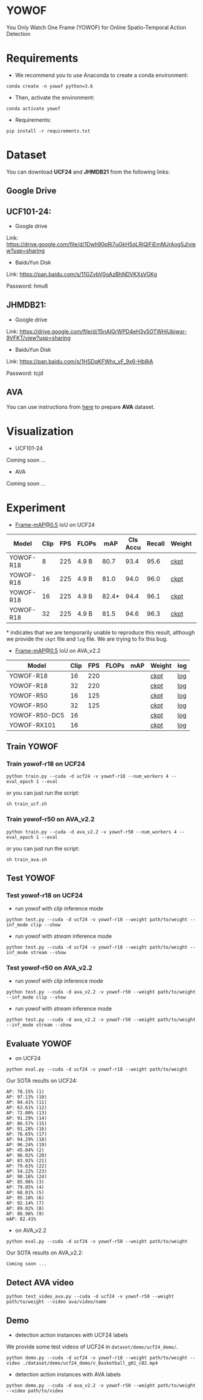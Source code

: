 # YOWOF
You Only Watch One Frame (YOWOF) for Online Spatio-Temporal Action Detection

# Requirements
- We recommend you to use Anaconda to create a conda environment:
```Shell
conda create -n yowof python=3.6
```

- Then, activate the environment:
```Shell
conda activate yowof
```

- Requirements:
```Shell
pip install -r requirements.txt 
```

# Dataset
You can download **UCF24** and **JHMDB21** from the following links:

## Google Drive
## UCF101-24:
* Google drive

Link: https://drive.google.com/file/d/1Dwh90pRi7uGkH5qLRjQIFiEmMJrAog5J/view?usp=sharing

* BaiduYun Disk

Link: https://pan.baidu.com/s/11GZvbV0oAzBhNDVKXsVGKg

Password: hmu6 

## JHMDB21: 
* Google drive

Link: https://drive.google.com/file/d/15nAIGrWPD4eH3y5OTWHiUbjwsr-9VFKT/view?usp=sharing

* BaiduYun Disk

Link: https://pan.baidu.com/s/1HSDqKFWhx_vF_9x6-Hb8jA 

Password: tcjd 

## AVA
You can use instructions from [here](https://github.com/yjh0410/AVA_Dataset) to prepare **AVA** dataset.

# Visualization
* UCF101-24

Coming soon ...

* AVA

Coming soon ...


# Experiment
* Frame-mAP@0.5 IoU on UCF24

|    Model    |   Clip  |    FPS    |  FLOPs  |  mAP   |  Cls Accu  |  Recall  |   Weight   |   log   |
|-------------|---------|-----------|---------|--------|------------|----------|------------|---------|
|  YOWOF-R18  |    8    |     225   |  4.9 B  |  80.7  |    93.4    |   95.6   | [ckpt](https://github.com/yjh0410/YOWOF/releases/download/yowof-weight/yowof-r18_epoch_4_93.4_95.6_80.7.pth) | [log](https://github.com/yjh0410/YOWOF/releases/download/yowof-weight/YOWOF-R18-K-8.txt) |
|  YOWOF-R18  |   16    |     225   |  4.9 B  |  81.0  |    94.0    |   96.0   | [ckpt](https://github.com/yjh0410/YOWOF/releases/download/yowof-weight/yowof-r18_epoch_3_94.0_96.0_81.0.pth) | [log](https://github.com/yjh0410/YOWOF/releases/download/yowof-weight/YOWOF-R18-K-16.txt) |
|  YOWOF-R18  |   16    |     225   |  4.9 B  |  82.4* |    94.4    |   96.1   | [ckpt](https://github.com/yjh0410/YOWOF/releases/download/yowof-weight/yowof-r18_epoch_5_94.4_96.1_82.4.pth) | [log](https://github.com/yjh0410/YOWOF/releases/download/yowof-weight/YOWOF-R18-K16-UCF24.txt) |
|  YOWOF-R18  |   32    |     225   |  4.9 B  |  81.5  |    94.6    |   96.3   | [ckpt](https://github.com/yjh0410/YOWOF/releases/download/yowof-weight/yowof-r18_epoch_2_94.6_96.3_81.5.pth) | [log](https://github.com/yjh0410/YOWOF/releases/download/yowof-weight/YOWOF-R18-K-32.txt) |

\* indicates that we are temporarily unable to reproduce this result, although we provide the ```ckpt``` file
and ```log``` file. We are trying to fix this bug.

* Frame-mAP@0.5 IoU on AVA_v2.2

|     Model     |   Clip  |    FPS    |  FLOPs  |  mAP   |   Weight   |   log   |
|---------------|---------|-----------|---------|--------|------------|---------|
|   YOWOF-R18   |   16    |    220    |         |        | [ckpt]() | [log]() |
|   YOWOF-R18   |   32    |    220    |         |        | [ckpt]() | [log]() |
|   YOWOF-R50   |   16    |    125    |         |        | [ckpt]() | [log]() |
|   YOWOF-R50   |   32    |    125    |         |        | [ckpt]() | [log]() |
| YOWOF-R50-DC5 |   16    |           |         |        | [ckpt]() | [log]() |
|  YOWOF-RX101  |   16    |           |         |        | [ckpt]() | [log]() |

## Train YOWOF
### Train yowof-r18 on UCF24

```Shell
python train.py --cuda -d ucf24 -v yowof-r18 --num_workers 4 --eval_epoch 1 --eval
```

or you can just run the script:

```Shell
sh train_ucf.sh
```

### Train yowof-r50 on AVA_v2.2

```Shell
python train.py --cuda -d ava_v2.2 -v yowof-r50 --num_workers 4 --eval_epoch 1 --eval
```

or you can just run the script:

```Shell
sh train_ava.sh
```

## Test YOWOF
### Test yowof-r18 on UCF24

* run yowof with *clip* inference mode

```Shell
python test.py --cuda -d ucf24 -v yowof-r18 --weight path/to/weight --inf_mode clip --show
```

* run yowof with *stream* inference mode

```Shell
python test.py --cuda -d ucf24 -v yowof-r18 --weight path/to/weight --inf_mode stream --show
```

### Test yowof-r50 on AVA_v2.2

* run yowof with *clip* inference mode

```Shell
python test.py --cuda -d ava_v2.2 -v yowof-r50 --weight path/to/weight --inf_mode clip --show
```

* run yowof with *stream* inference mode

```Shell
python test.py --cuda -d ava_v2.2 -v yowof-r50 --weight path/to/weight --inf_mode stream --show
```

## Evaluate YOWOF
* on UCF24

```Shell
python eval.py --cuda -d ucf24 -v yowof-r18 --weight path/to/weight
```

Our SOTA results on UCF24:
```Shell
AP: 78.15% (1)
AP: 97.13% (10)
AP: 84.41% (11)
AP: 63.61% (12)
AP: 72.00% (13)
AP: 91.29% (14)
AP: 86.57% (15)
AP: 91.28% (16)
AP: 76.65% (17)
AP: 94.29% (18)
AP: 96.24% (19)
AP: 45.84% (2)
AP: 96.02% (20)
AP: 83.92% (21)
AP: 79.63% (22)
AP: 54.22% (23)
AP: 90.16% (24)
AP: 85.96% (3)
AP: 79.05% (4)
AP: 68.01% (5)
AP: 95.18% (6)
AP: 92.14% (7)
AP: 89.02% (8)
AP: 86.96% (9)
mAP: 82.41%
```

* on AVA_v2.2

```Shell
python eval.py --cuda -d ucf24 -v yowof-r50 --weight path/to/weight
```

Our SOTA results on AVA_v2.2:
```Shell
Coming soon ...
```
## Detect AVA video

```Shell
python test_video_ava.py --cuda -d ucf24 -v yowof-r50 --weight path/to/weight --video ava/video/name
```

## Demo
* detection action instances with UCF24 labels

We provide some test videos of UCF24 in ```dataset/demo/ucf24_demo/```.

```Shell
python demo.py --cuda -d ucf24 -v yowof-r18 --weight path/to/weight --video ./dataset/demo/ucf24_demo/v_Basketball_g01_c02.mp4
```

* detection action instances with AVA labels

```Shell
python demo.py --cuda -d ava_v2.2 -v yowof-r50 --weight path/to/weight --video path/to/video
```
